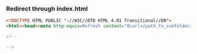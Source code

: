 ### Redirect through index.html
```html
<!DOCTYPE HTML PUBLIC "-//W3C//DTD HTML 4.01 Transitional//EN">
<html><head><meta http-equiv=Refresh content="0;url=/path_to_subfolder/"></head></html>

<!--

-->
```